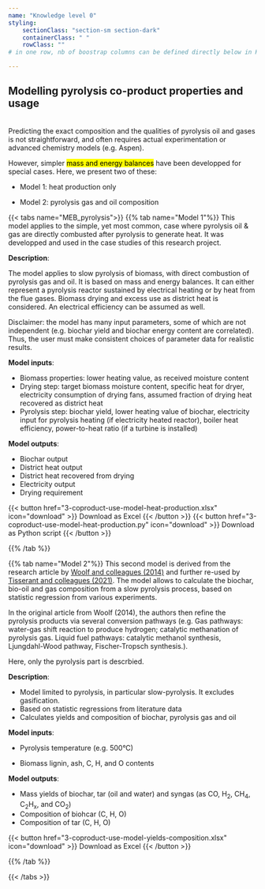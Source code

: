 ```yaml
---
name: "Knowledge level 0"
styling:
    sectionClass: "section-sm section-dark"
    containerClass: " "
    rowClass: ""
# in one row, nb of boostrap columns can be defined directly below in HTML

---
```



<div class="col-md-10 text-left">

## **Modelling pyrolysis co-product properties and usage**
</div>
<div class="col-md-2">
</div>

<div class="col-md-4 text-left">
<br />
Predicting the exact composition and the qualities of pyrolysis oil and gases is not straightforward, and often requires actual experimentation or advanced chemistry models (e.g. Aspen).


However, simpler <mark>mass and energy balances</mark> have been developped for special cases. Here, we present two of these:

- Model 1: heat production only

- Model 2: pyrolysis gas and oil composition

</div>

<div class="col-md-8 text-left">
{{< tabs name="MEB_pyrolysis">}}
  {{% tab name="Model 1"%}}
  This model applies to the simple, yet most common, case where pyrolysis oil & gas are directly combusted after pyrolysis to generate heat. It was developped and used in the case studies of this research project.

  **Description**:
  
  The model applies to slow pyrolysis of biomass, with direct combustion of pyrolysis gas and oil. It is based on mass and energy balances. It can either represent a pyrolysis reactor sustained by electrical heating or by heat from the flue gases. Biomass drying and excess use as district heat is considered. An electrical efficiency can be assumed as well.
  
  Disclaimer: the model has many input parameters, some of which are not independent (e.g. biochar yield and biochar energy content are correlated). Thus, the user must make consistent choices of parameter data for realistic results. 

  **Model inputs**:
  - Biomass properties: lower heating value, as received moisture content
  - Drying step: target biomass moisture content, specific heat for dryer, electricity consumption of drying fans, assumed fraction of drying heat recovered as district heat
  - Pyrolysis step: biochar yield, lower heating value of biochar, electricity input for pyrolysis heating (if electricity heated reactor), boiler heat efficiency, power-to-heat ratio (if a turbine is installed)
  

  **Model outputs**: 
  - Biochar output
  - District heat output
  - District heat recovered from drying
  - Electricity output
  - Drying requirement
  
  {{< button href="3-coproduct-use-model-heat-production.xlsx" icon="download" >}} Download as Excel {{< /button >}}
  {{< button href="3-coproduct-use-model-heat-production.py" icon="download" >}} Download as Python script {{< /button >}}


  {{% /tab %}}


  {{% tab name="Model 2"%}}
  This second model is derived from the research article by [Woolf and colleagues (2014)](https://pubs.acs.org/doi/10.1021/es500474q) and further re-used by [Tisserant and colleagues (2021)](https://doi.org/10.1016/j.resconrec.2021.106030). The model allows to calculate the biochar, bio-oil and gas composition from a slow pyrolysis process, based on statistic regression from various experiments. 

  In the original article from Woolf (2014), the authors then refine the pyrolysis products via several conversion pathways (e.g. Gas pathways: water-gas shift reaction to produce hydrogen; catalytic methanation of pyrolysis gas. Liquid fuel pathways: catalytic methanol synthesis, Ljungdahl-Wood pathway, Fischer-Tropsch synthesis.). 
  
  Here, only the pyrolysis part is descrbied. 
  
  <!-- The authors described it as "an  accurate-yet-simple empirical model for predicting yields, product compositions, and energy balances from biomass slow pyrolysis" helping to "quantify the trade-offs between energy and biochar yields in bioenergy–biochar systems". -->

**Description**:

- Model limited to pyrolysis, in particular slow-pyrolysis. It excludes gasification.
- Based on statistic regressions from literature data
- Calculates yields and composition of biochar, pyrolysis gas and oil


**Model inputs**:
- Pyrolysis temperature (e.g. 500°C)
- Biomass lignin, ash, C, H, and O contents

  <!-- 
  for Aspen part, for biomass, biochar and tar (oil+water)
  - Proximate analysis (i.e., composition in moisture content, fixed matter, volatile matter and ash content)
  - Ultimate analysis (i.e., content in C, H, O, N, S, Cl)
  - Sulfate analysis (i.e., content in different forms of sulfur pyritic, sulfate and organic)  

  - Biochar yield is determined as function of pyrolysis temperature and feedstock lignin content [cf. Woolf equation]
  - And the yield of CH4, CO, H2 and C2H2 are estimated from regressions based on pyrolysis temperature [cf. Woolf]
  - Then, via elemental mass balance: Tar, CO2 and water yields are determined
  - Then N can volatilize as HCN and NH3 during pyrolysis, S as H2S and Cl as HCl, CH3Cl or KCl >> regression analysis

  - Ultimate analysis of biochar and tar, C, H, and O compositions are estimated from pyrolysis temperature and C, H, O content of the feedstock, using regressions from (Woolf et al., 2014). N content of biochar is assumed to be 0.1% (Morales et al., 2015). S and Cl content in biochar are determined from regressions in Figures S1-S3 in the SI. Tar is used to balance N, S and Cl elements.
    -->

**Model outputs**: 

- Mass yields of biochar, tar (oil and water) and syngas (as CO, H<sub>2</sub>, CH<sub>4</sub>, C<sub>2</sub>H<sub>x</sub>, and CO<sub>2</sub>) 
- Composition of biohcar (C, H, O)
- Composition of tar (C, H, O)

{{< button href="3-coproduct-use-model-yields-composition.xlsx" icon="download" >}} Download as Excel {{< /button >}}


  {{% /tab %}}

  
{{< /tabs >}}

</div>
